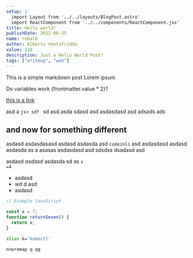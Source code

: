 ```yaml
---
setup: |
  import Layout from '../../layouts/BlogPost.astro'
  import ReactComponent from '../../components/ReactComponent.jsx'
title: Hello world!
publishDate: 2022-06-25
name: robalb
author: Alberto Ventafridda
value: 128
description: Just a Hello World Post!
tags: ["writeup", "web"]
---
```


This is a simple markdown post
Lorem ipsum

<ReactComponent name={frontmatter.name}  client:load />



Do variables work {frontmatter.value * 2}?

[this is a link](https://asdasd.as)

asd a ``js> sdf ``
sd asd asda sdasd asd asdasdasd asd adsads ads 

## and now for something different

asdasd asdasdasasd asdasd asdasda asd `codeinli` asd asdasdasd asdasd asdasda
as a asasas asdasdasd asd sdsdss dsadasd asd

asdasd *asdasd* asdasda sd as <code class="language-js">x =4</code>

- asdasd
- wd d asd
- asdasd

```js
// Example JavaScript

const x = 7;
function returnSeven() {
  return x;
}

```

```bash
alias k='kubectl'

```

```vim
nnoremap q qq

```
